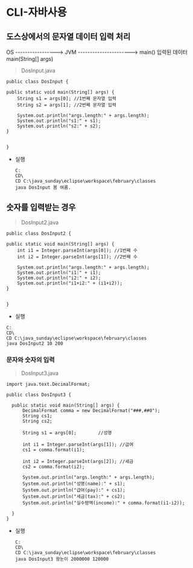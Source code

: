 # CLI-자바사용

## 도스상에서의 문자열 데이터 입력 처리

OS -----------------> JVM ----------------------> main() 입력된 데이터 main(String\[] args)

> DosInput.java

```
public class DosInput {

public static void main(String[] args) {
    String s1 = args[0]; //1번째 문자열 입력
    String s2 = args[1]; //2번째 문자열 입력

    System.out.println("args.length:" + args.length);
    System.out.println("s1:" + s1);
    System.out.println("s2:" + s2);
}


}
```

*   실행

    ```
    C:
    CD\
    CD C:\java_sunday\eclipse\workspace\february\classes
    java DosInput 봄 여름.
    ```

## 숫자를 입력받는 경우

> DosInput2.java

```
public class DosInput2 {

public static void main(String[] args) {
    int i1 = Integer.parseInt(args[0]); //1번째 수
    int i2 = Integer.parseInt(args[1]); //2번째 수

    System.out.println("args.length:" + args.length);
    System.out.println("i1:" + i1);
    System.out.println("i2:" + i2);
    System.out.println("i1+i2:" + (i1+i2));
}


}
```

* 실행

```
C:
CD\
CD C:\java_sunday\eclipse\workspace\february\classes
java DosInput2 10 200
```

### 문자와 숫자의 입력

> DosInput3.java

```
import java.text.DecimalFormat;

public class DosInput3 {

  public static void main(String[] args) {
      DecimalFormat comma = new DecimalFormat("###,##0");
      String cs1;
      String cs2;
  
      String s1 = args[0];        //성명
  
      int i1 = Integer.parseInt(args[1]); //급여
      cs1 = comma.format(i1);
  
      int i2 = Integer.parseInt(args[2]); //세금
      cs2 = comma.format(i2);
  
      System.out.println("args.length:" + args.length);
      System.out.println("성명(name):" + s1);
      System.out.println("급여(pay):" + cs1);
      System.out.println("세금(tax):" + cs2);
      System.out.println("실수령액(income):" + comma.format(i1-i2));
  
  }
}
```

*   실행

    ```
    C:
    CD\
    CD C:\java_sunday\eclipse\workspace\february\classes
    java DosInput3 왕눈이 2000000 120000
    ```
